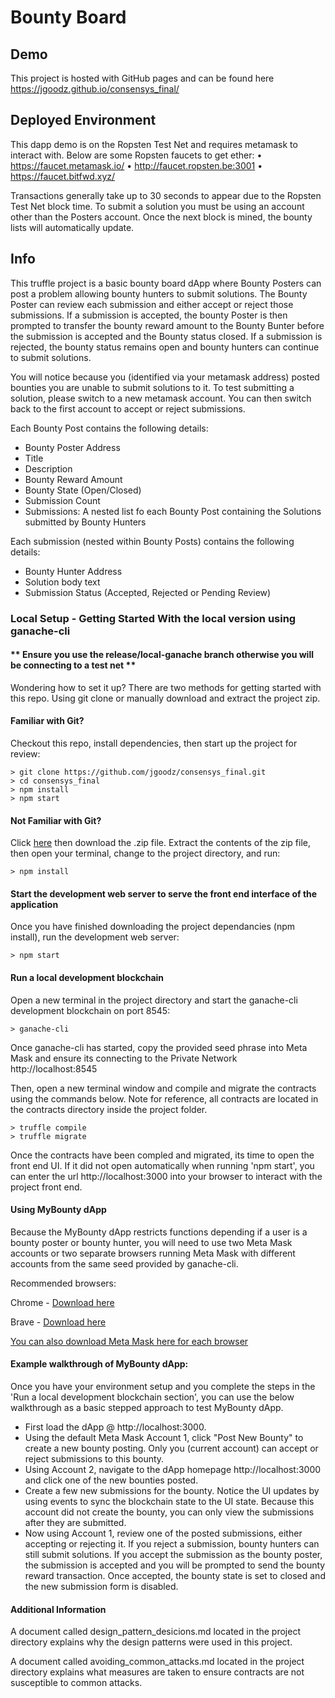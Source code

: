 # Bounty Board #

## Demo ##

This project is hosted with GitHub pages and can be found here https://jgoodz.github.io/consensys_final/


## Deployed Environment ##

This dapp demo is on the Ropsten Test Net and requires metamask to interact with. Below are some Ropsten faucets to get ether:
•	https://faucet.metamask.io/
•	http://faucet.ropsten.be:3001
•	https://faucet.bitfwd.xyz/

Transactions generally take up to 30 seconds to appear due to the Ropsten Test Net block time. To submit a solution you must be using an account other than the Posters account. Once the next block is mined, the bounty lists will automatically update. 


## Info ## 

This truffle project is a basic bounty board dApp where Bounty Posters can post a problem allowing bounty hunters to submit solutions. The Bounty Poster can review each submission and either accept or reject those submissions. If a submission is accepted, the bounty Poster is then prompted to transfer the bounty reward amount to the Bounty Bunter before the submission is accepted and the Bounty status closed. If a submission is rejected, the bounty status remains open and bounty hunters can continue to submit solutions. 

You will notice because you (identified via your metamask address) posted bounties you are unable to submit solutions to it. To test submitting a solution, please switch to a new metamask account. You can then switch back to the first account to accept or reject submissions.

Each Bounty Post contains the following details:

- Bounty Poster Address
- Title
- Description
- Bounty Reward Amount
- Bounty State (Open/Closed)
- Submission Count
- Submissions: A nested list fo each Bounty Post containing the Solutions submitted by Bounty Hunters

Each submission (nested within Bounty Posts) contains the following details:
- Bounty Hunter Address
- Solution body text
- Submission Status (Accepted, Rejected or Pending Review)


### Local Setup - Getting Started With the local version using ganache-cli

#### ** Ensure you use the release/local-ganache branch otherwise you will be connecting to a test net ** ####

Wondering how to set it up? There are two methods for getting started with this repo. Using git clone or manually download and extract the project zip.


#### Familiar with Git?
Checkout this repo, install dependencies, then start up the project for review:

```
> git clone https://github.com/jgoodz/consensys_final.git 
> cd consensys_final
> npm install
> npm start
```


#### Not Familiar with Git?
Click [here](https://github.com/jgoodz/consensys_final/archive/master.zip) then download the .zip file. Extract the contents of the zip file, then open your terminal, change to the project directory, and run:

```
> npm install
```


#### Start the development web server to serve the front end interface of the application
Once you have finished downloading the project dependancies (npm install), run the development web server:

```
> npm start
```


#### Run a local development blockchain 
Open a new terminal in the project directory and start the ganache-cli development blockchain on port 8545:

```
> ganache-cli
```

Once ganache-cli has started, copy the provided seed phrase into Meta Mask and ensure its connecting to the Private Network http://localhost:8545

Then, open a new terminal window and compile and migrate the contracts using the commands below. Note for reference, all contracts are located in the contracts directory inside the project folder.

```
> truffle compile
> truffle migrate
```

Once the contracts have been compled and migrated, its time to open the front end UI. If it did not open automatically when running 'npm start', you can enter the url http://localhost:3000 into your browser to interact with the project front end.


#### Using MyBounty dApp

Because the MyBounty dApp restricts functions depending if a user is a bounty poster or bounty hunter, you will need to use two Meta Mask accounts or two separate browsers running Meta Mask with different accounts from the same seed provided by ganache-cli. 

Recommended browsers:

Chrome - [Download here](https://www.google.ca/chrome/)

Brave - [Download here](https://brave.com/download/)

[You can also download Meta Mask here for each browser](https://metamask.io/)


#### Example walkthrough of MyBounty dApp:

Once you have your environment setup and you complete the steps in the 'Run a local development blockchain section', you can use the below walkthrough as a basic stepped approach to test MyBounty dApp.

- First load the dApp @ http://localhost:3000.
- Using the default Meta Mask Account 1, click "Post New Bounty" to create a new bounty posting. Only you (current account) can accept or reject submissions to this bounty.
- Using Account 2, navigate to the dApp homepage http://localhost:3000 and click one of the new bounties posted. 
- Create a few new submissions for the bounty. Notice the UI updates by using events to sync the blockchain state to the UI state. Because this account did not create the bounty, you can only view the submissions after they are submitted.
- Now using Account 1, review one of the posted submissions, either accepting or rejecting it. If you reject a submission, bounty hunters can still submit solutions. If you accept the submission as the bounty poster, the submission is accepted and you will be prompted to send the bounty reward transaction. Once accepted, the bounty state is set to closed and the new submission form is disabled.


#### Additional Information

A document called design_pattern_desicions.md located in the project directory explains why the design patterns were used in this project.

A document called avoiding_common_attacks.md located in the project directory explains what measures are taken to ensure contracts are not susceptible to common attacks.


